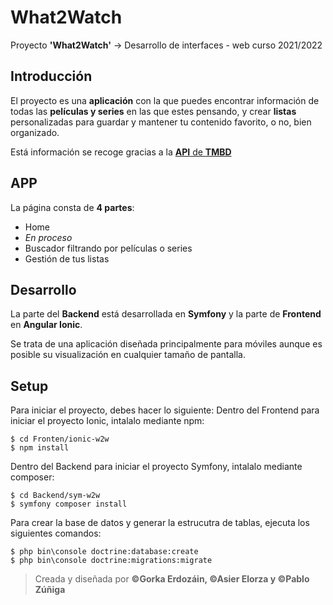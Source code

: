 # What2Watch

Proyecto **'What2Watch'** -> Desarrollo de interfaces - web curso 2021/2022

## Introducción

El proyecto es una **aplicación** con la que puedes encontrar información de todas las **películas y series** en las que estes pensando, y crear **listas** personalizadas para guardar y mantener tu contenido favorito, o no, bien organizado.

Está información se recoge gracias a la [**API** de **TMBD**](https://www.themoviedb.org/?language=es)

## APP

La página consta de **4 partes**:

- Home
- *En proceso*
- Buscador filtrando por películas o series
- Gestión de tus listas

## Desarrollo

La parte del **Backend** está desarrollada en **Symfony** y la parte de **Frontend** en **Angular Ionic**.

Se trata de una aplicación diseñada principalmente para móviles aunque es posible su visualización en cualquier tamaño de pantalla.

## Setup

Para iniciar el proyecto, debes hacer lo siguiente:
Dentro del Frontend para iniciar el proyecto Ionic, intalalo mediante npm:

```
$ cd Fronten/ionic-w2w
$ npm install
```

Dentro del Backend para iniciar el proyecto Symfony, intalalo mediante composer:

```
$ cd Backend/sym-w2w
$ symfony composer install
```

Para crear la base de datos y generar la estrucutra de tablas, ejecuta los siguientes comandos:

```
$ php bin\console doctrine:database:create
$ php bin\console doctrine:migrations:migrate
```

> Creada y diseñada por **©Gorka Erdozáin, ©Asier Elorza y ©Pablo Zúñiga**
